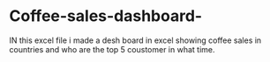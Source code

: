 # Coffee-sales-dashboard-
IN this excel file i made a desh board in excel showing coffee sales in countries and who are the top 5 coustomer in what time.

